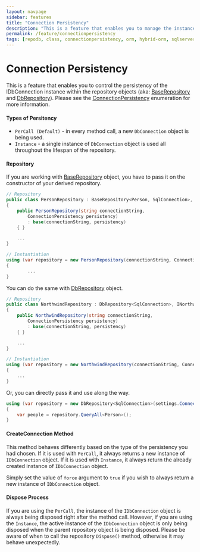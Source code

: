 ```yaml
---
layout: navpage
sidebar: features
title: "Connection Persistency"
description: "This is a feature that enables you to manage the instance of the database connection object within the repository objects."
permalink: /feature/connectionpersistency
tags: [repodb, class, connectionpersistency, orm, hybrid-orm, sqlserver, sqlite, mysql, postgresql]
---
```


# Connection Persistency

This is a feature that enables you to control the persistency of the IDbConnection instance within the repository objects (aka: [BaseRepository](/class/baserepository) and [DbRepository](/class/dbrepository)). Please see the [ConnectionPersistency](/enumeration/connectionpersistency) enumeration for more information.

#### Types of Persitency

- `PerCall (Default)` - in every method call, a new `DbConnection` object is being used.
- `Instance` - a single instance of `DbConnection` object is used all throughout the lifespan of the repository.

#### Repository

If you are working with [BaseRepository](/class/baserepository) object, you have to pass it on the constructor of your derived repository.

```csharp
// Repository
public class PersonRepository : BaseRepository<Person, SqlConnection>, IPersonRepository
{
    public PersonRepository(string connectionString,
        ConnectionPersistency persistency)
        : base(connectionString, persistency)
    { }

    ...
}

// Instantiation
using (var repository = new PersonRepository(connectionString, ConnectionPersistency.Instance))
{
        ...
}
```

You can do the same with [DbRepository](/class/dbrepository) object.

```csharp
// Repository
public class NorthwindRepository : DbRepository<SqlConnection>, INorthwinRepository
{
    public NorthwindRepository(string connectionString,
        ConnectionPersistency persistency)
        : base(connectionString, persistency)
    { }

    ...
}

// Instantiation
using (var repository = new NorthwindRepository(connectionString, ConnectionPersistency.Instance))
{
    ...
}
```

Or, you can directly pass it and use along the way.

```csharp
using (var repository = new DbRepository<SqlConnection>(settings.ConnectionString, ConnectionPersistency.Instance))
{
    var people = repository.QueryAll<Person>();
}
```

#### CreateConnection Method

This method behaves differently based on the type of the persistency you had chosen. If it is used with `PerCall`, it always returns a new instance of `IDbConnection` object. If it is used with `Instance`, it always return the already created instance of `IDbConnection` object.

Simply set the value of `force` argument to  `true` if you wish to always return a new instance of `IDbConnection` object. 

#### Dispose Process

If you are using the `PerCall`, the instance of the `IDbConnection` object is always being disposed right after the method call. However, if you are using the `Instance`, the active instance of the `IDbConnection` object is only being disposed when the parent repository object is being disposed. Please be aware of when to call the repository `Dispose()` method, otherwise it may behave unexpectedly.